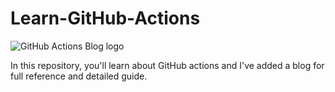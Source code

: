 # Learn-GitHub-Actions

![GitHub Actions Blog logo](https://user-images.githubusercontent.com/123288511/269594064-f58d644e-9ffe-490c-9a12-f509fe284dd3.png)

In this repository, you'll learn about GitHub actions and I've added a blog for full reference and detailed guide.
